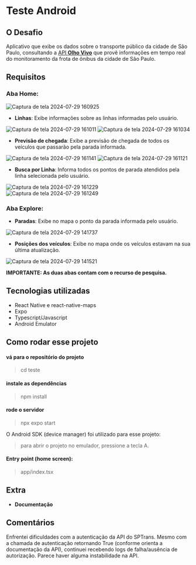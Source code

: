 # Teste Android

## O Desafio

Aplicativo que exibe os dados sobre o transporte público da cidade de São Paulo, consultando a [API **Olho Vivo**](api.md) que provê informações em tempo real do monitoramento da frota de ônibus da cidade de São Paulo.

## Requisitos

### Aba Home:

![Captura de tela 2024-07-29 160925](https://github.com/user-attachments/assets/8b24b41c-0e14-490c-8122-3b8baa37da30)


* **Linhas**: Exibe informações sobre as linhas informadas pelo usuário.

![Captura de tela 2024-07-29 161011](https://github.com/user-attachments/assets/66285788-3db0-433c-ac4b-3abc5ff41c18) ![Captura de tela 2024-07-29 161034](https://github.com/user-attachments/assets/f0ae66a9-d99d-42d3-a5ac-b92190c27a93)


* **Previsão de chegada**: Exibe a previsão de chegada de todos os veículos que passarão pela parada informada.

![Captura de tela 2024-07-29 161141](https://github.com/user-attachments/assets/a00ce822-4d67-40f5-93a6-10f502ed822a) ![Captura de tela 2024-07-29 161121](https://github.com/user-attachments/assets/3b3b0118-89cd-4bdc-80d0-fa9eed3a888e)

* **Busca por Linha**: Informa todos os pontos de parada atendidos pela linha selecionada pelo usuário.

![Captura de tela 2024-07-29 161229](https://github.com/user-attachments/assets/5bd4ee10-f7a0-4e9d-b872-62e12bcfd1ec) ![Captura de tela 2024-07-29 161249](https://github.com/user-attachments/assets/0a626584-b122-4ff0-95c9-43950d2e7adb)



### Aba Explore:

* **Paradas**: Exibe no mapa o ponto da parada informada pelo usuário.

![Captura de tela 2024-07-29 141737](https://github.com/user-attachments/assets/20d8e973-fd51-4f6e-adff-56fa8b204572)

* **Posições dos veículos**: Exibe no mapa onde os veículos estavam na sua última atualização.

![Captura de tela 2024-07-29 141521](https://github.com/user-attachments/assets/24966a7a-76aa-4fd5-a111-9d40ac8693d5)


**IMPORTANTE: As duas abas contam com o recurso de pesquisa.**


## Tecnologias utilizadas

* React Native e react-native-maps
* Expo
* Typescript/Javascript
* Android Emulator

## Como rodar esse projeto

#### vá para o repositório do projeto
> cd teste

#### instale as dependências
> npm install

#### rode o servidor
> npx expo start

O Android SDK (device manager) foi utilizado para esse projeto: 
> para abrir o projeto no emulador, pressione a tecla A.

#### Entry point (home screen):
> app/index.tsx

## Extra

* **Documentação**

## Comentários

Enfrentei dificuldades com a autenticação da API do SPTrans. Mesmo com a chamada de autenticação retornando True (conforme orienta a documentação da API), continuei recebendo logs de falha/ausência de autorização. Parece haver alguma instabilidade na API.
